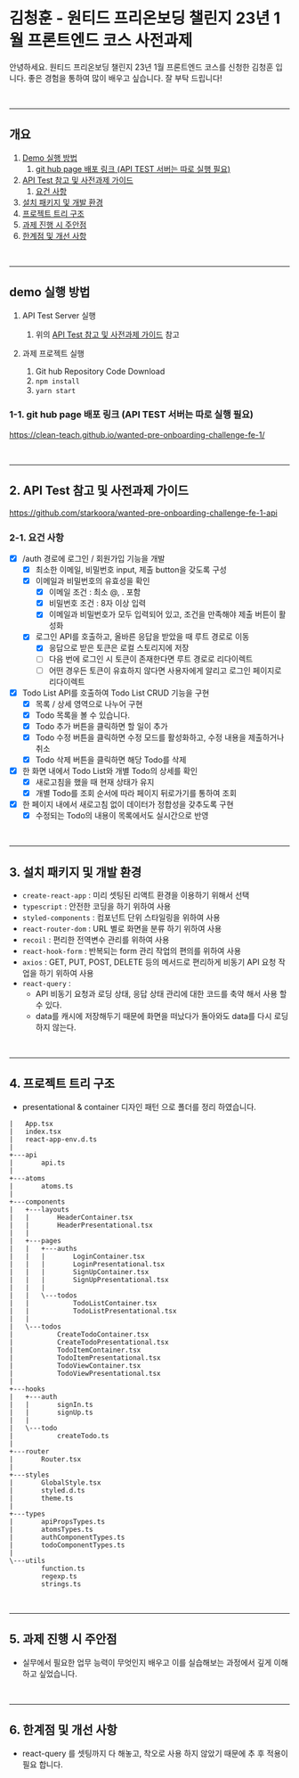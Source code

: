 # 김청훈 - 원티드 프리온보딩 챌린지 23년 1월 프론트엔드 코스 사전과제

안녕하세요.
원티드 프리온보딩 챌린지 23년 1월 프론트엔드 코스를 신청한 김청훈 입니다.
좋은 경험을 통하여 많이 배우고 싶습니다.
잘 부탁 드립니다!

<br/>

---

## 개요

1. [Demo 실행 방법](#demo-실행-방법)
   1. [git hub page 배포 링크 (API TEST 서버는 따로 실행 필요)](<#3.-git-hub-page-배포-링크-(API-TEST-서버는-따로-실행-필요)>)
2. [API Test 참고 및 사전과제 가이드](#2.-API-Test-참고-및-사전과제-가이드)
   1. [요건 사항](#2-1.-요건-사항)
3. [설치 패키지 및 개발 환경](#3.-설치-패키지-및-개발-환경)
4. [프로젝트 트리 구조](#4.-프로젝트-트리-구조)
5. [과제 진행 시 주안점](#5.-과제-진행-시-주안점)
6. [한계점 및 개선 사항](#6.-한계점-및-개선-사항)

<br/>

---

## demo 실행 방법

1. API Test Server 실행

   1. 위의 [API Test 참고 및 사전과제 가이드](#1.-API-Test-참고-및-사전과제-가이드) 참고

2. 과제 프로젝트 실행
   1. Git hub Repository Code Download
   2. `npm install`
   3. `yarn start`

### 1-1. git hub page 배포 링크 (API TEST 서버는 따로 실행 필요)

https://clean-teach.github.io/wanted-pre-onboarding-challenge-fe-1/

<br/>

---

## 2. API Test 참고 및 사전과제 가이드

https://github.com/starkoora/wanted-pre-onboarding-challenge-fe-1-api

### 2-1. 요건 사항

- [x] /auth 경로에 로그인 / 회원가입 기능을 개발
  - [x] 최소한 이메일, 비밀번호 input, 제출 button을 갖도록 구성
  - [x] 이메일과 비밀번호의 유효성을 확인
    - [x] 이메일 조건 : 최소 @, . 포함
    - [x] 비밀번호 조건 : 8자 이상 입력
    - [x] 이메일과 비밀번호가 모두 입력되어 있고, 조건을 만족해야 제출 버튼이 활성화
  - [x] 로그인 API를 호출하고, 올바른 응답을 받았을 때 루트 경로로 이동
    - [x] 응답으로 받은 토큰은 로컬 스토리지에 저장
    - [ ] 다음 번에 로그인 시 토큰이 존재한다면 루트 경로로 리다이렉트
    - [ ] 어떤 경우든 토큰이 유효하지 않다면 사용자에게 알리고 로그인 페이지로 리다이렉트
- [x] Todo List API를 호출하여 Todo List CRUD 기능을 구현
  - [x] 목록 / 상세 영역으로 나누어 구현
  - [x] Todo 목록을 볼 수 있습니다.
  - [x] Todo 추가 버튼을 클릭하면 할 일이 추가
  - [x] Todo 수정 버튼을 클릭하면 수정 모드를 활성화하고, 수정 내용을 제출하거나 취소
  - [x] Todo 삭제 버튼을 클릭하면 해당 Todo를 삭제
- [x] 한 화면 내에서 Todo List와 개별 Todo의 상세를 확인
  - [x] 새로고침을 했을 때 현재 상태가 유지
  - [x] 개별 Todo를 조회 순서에 따라 페이지 뒤로가기를 통하여 조회
- [x] 한 페이지 내에서 새로고침 없이 데이터가 정합성을 갖추도록 구현
  - [x] 수정되는 Todo의 내용이 목록에서도 실시간으로 반영

<br/>

---

## 3. 설치 패키지 및 개발 환경

- `create-react-app` : 미리 셋팅된 리액트 환경을 이용하기 위해서 선택
- `typescript` : 안전한 코딩을 하기 위하여 사용
- `styled-components` : 컴포넌트 단위 스타일링을 위하여 사용
- `react-router-dom` : URL 별로 화면을 분류 하기 위하여 사용
- `recoil` : 편리한 전역변수 관리를 위하여 사용
- `react-hook-form` : 반복되는 form 관리 작업의 편의를 위하여 사용
- `axios` : GET, PUT, POST, DELETE 등의 메서드로 편리하게 비동기 API 요청 작업을 하기 위하여 사용
- `react-query` :
  - API 비동기 요청과 로딩 상태, 응답 상태 관리에 대한 코드를 축약 해서 사용 할 수 있다.
  - data를 캐시에 저장해두기 때문에 화면을 떠났다가 돌아와도 data를 다시 로딩하지 않는다.

<br/>

---

## 4. 프로젝트 트리 구조

- presentational & container 디자인 패턴 으로 폴더를 정리 하였습니다.

```
|   App.tsx
|   index.tsx
|   react-app-env.d.ts
|
+---api
|       api.ts
|
+---atoms
|       atoms.ts
|
+---components
|   +---layouts
|   |       HeaderContainer.tsx
|   |       HeaderPresentational.tsx
|   |
|   +---pages
|   |   +---auths
|   |   |       LoginContainer.tsx
|   |   |       LoginPresentational.tsx
|   |   |       SignUpContainer.tsx
|   |   |       SignUpPresentational.tsx
|   |   |
|   |   \---todos
|   |           TodoListContainer.tsx
|   |           TodoListPresentational.tsx
|   |
|   \---todos
|           CreateTodoContainer.tsx
|           CreateTodoPresentational.tsx
|           TodoItemContainer.tsx
|           TodoItemPresentational.tsx
|           TodoViewContainer.tsx
|           TodoViewPresentational.tsx
|
+---hooks
|   +---auth
|   |       signIn.ts
|   |       signUp.ts
|   |
|   \---todo
|           createTodo.ts
|
+---router
|       Router.tsx
|
+---styles
|       GlobalStyle.tsx
|       styled.d.ts
|       theme.ts
|
+---types
|       apiPropsTypes.ts
|       atomsTypes.ts
|       authComponentTypes.ts
|       todoComponentTypes.ts
|
\---utils
        function.ts
        regexp.ts
        strings.ts
```

<br/>

---

## 5. 과제 진행 시 주안점

- 실무에서 필요한 업무 능력이 무엇인지 배우고 이를 실습해보는 과정에서 깊게 이해하고 싶었습니다.

<br/>

---

## 6. 한계점 및 개선 사항

- react-query 를 셋팅까지 다 해놓고, 착오로 사용 하지 않았기 때문에 추 후 적용이 필요 합니다.
